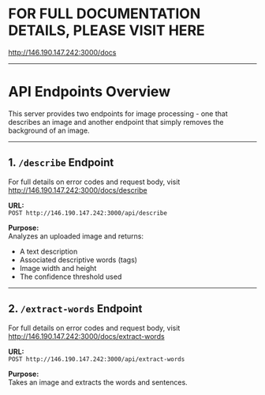 # FOR FULL DOCUMENTATION DETAILS, PLEASE VISIT HERE

http://146.190.147.242:3000/docs

---

# API Endpoints Overview

This server provides two endpoints for image processing - one that describes an image and another endpoint that simply removes the background of an image.

---

## 1. `/describe` Endpoint

For full details on error codes and request body, visit http://146.190.147.242:3000/docs/describe

**URL:**  
`POST http://146.190.147.242:3000/api/describe`

**Purpose:**  
Analyzes an uploaded image and returns:
- A text description
- Associated descriptive words (tags)
- Image width and height
- The confidence threshold used
---



## 2. `/extract-words` Endpoint

For full details on error codes and request body, visit http://146.190.147.242:3000/docs/extract-words

**URL:**  
`POST http://146.190.147.242:3000/api/extract-words`

**Purpose:**  
Takes an image and extracts the words and sentences.
